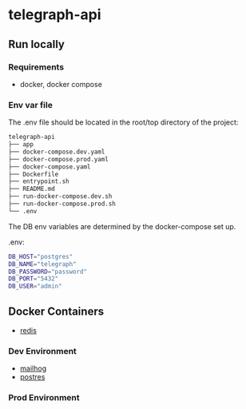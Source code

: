 # telegraph-api

## Run locally

### Requirements

- docker, docker compose

### Env var file

The .env file should be located in the root/top directory of the project:

```bash
telegraph-api
├── app
├── docker-compose.dev.yaml
├── docker-compose.prod.yaml
├── docker-compose.yaml
├── Dockerfile
├── entrypoint.sh
├── README.md
├── run-docker-compose.dev.sh
├── run-docker-compose.prod.sh
└── .env
```

The DB env variables are determined by the docker-compose set up.

.env:

```bash
DB_HOST="postgres"
DB_NAME="telegraph"
DB_PASSWORD="password"
DB_PORT="5432"
DB_USER="admin"
```

## Docker Containers

- [redis](https://hub.docker.com/_/redis)

### Dev Environment

- [mailhog](https://hub.docker.com/r/mailhog/mailhog)
- [postres](https://hub.docker.com/_/postgres)

### Prod Environment
